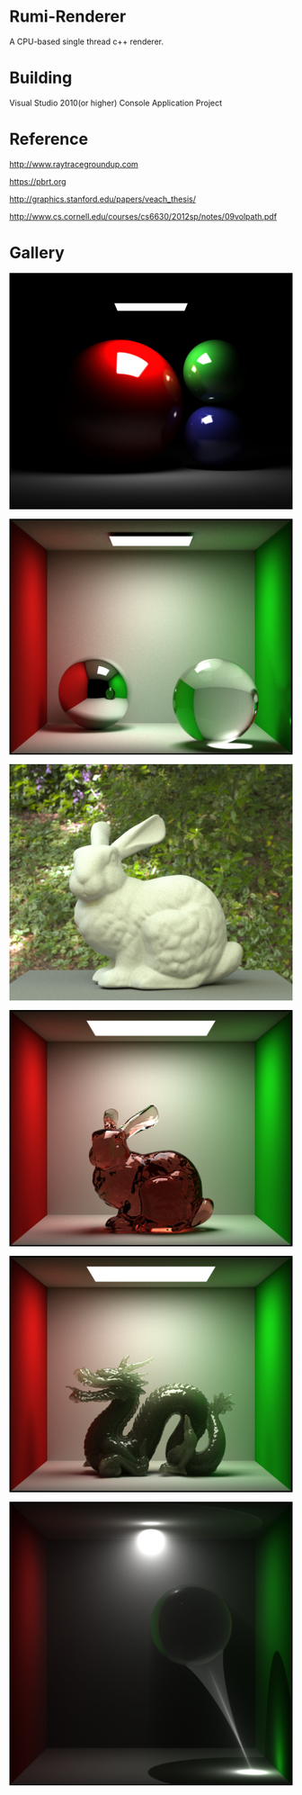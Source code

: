 # Rumi-Renderer
A CPU-based single thread c++ renderer.

# Building
Visual Studio 2010(or higher) Console Application Project

# Reference
http://www.raytracegroundup.com

https://pbrt.org

http://graphics.stanford.edu/papers/veach_thesis/

http://www.cs.cornell.edu/courses/cs6630/2012sp/notes/09volpath.pdf

# Gallery
![image](https://github.com/letletmego/Rumi-Renderer/blob/master/Gallery/RGB%20Sphere.png)

![image](https://github.com/letletmego/Rumi-Renderer/blob/master/Gallery/Cornell%20Box.png)

![image](https://github.com/letletmego/Rumi-Renderer/blob/master/Gallery/Image%20Based%20Light.png)

![image](https://github.com/letletmego/Rumi-Renderer/blob/master/Gallery/Beer's%20Law.png)

![image](https://github.com/letletmego/Rumi-Renderer/blob/master/Gallery/Subsurface%20Scattering.png)

![image](https://github.com/letletmego/Rumi-Renderer/blob/master/Gallery/Volumetric%20Caustic.png)
